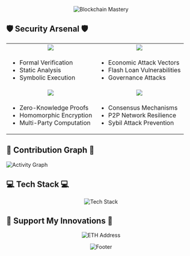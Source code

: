

<div align="center">

![Blockchain Mastery](https://mermaid.ink/img/pako:eNptVE1z0zAQ_Sse9VCHieP4o47jA0wLzNBCgRk4UfcgS3IsqkgaS25qOvnvrK2kJKHWxbP73u5b7a6eEVGUoQKtWqwb7-eVB18pje0F8zaaeDUXojirl_XU2FY9sOIsSZLdf7Dh1DZFqp9KOZxLv8et9IzFrZ0EwdsrnzSMPHgSUniPrDVcyYlLcAnu9_7o2DBB1JrNfpsDX99WLljbSa_quKBHTnPgHdMFhxgguxDmJMaAtZycwog5BQZgOkJ98sEXaC8w3rlDUPZIFTHFm_Mj4PU_oMMZ1kLp-7CCM2kDXge6VQdyDTBvfKmfPEn0TqWnu0qA2BfAZ9_bI1ycUPAqHOJzAr1Q7QPkOSRBEUD78p90sA-yS3kNbrikQ6F7K-Haf1VzKUcxMBt3dxtWaQwNDgKiZM1Xe107-8xZZ0Obob339ztuZYg-vXCXvSBK98Fa0U4wM6YiOgiujfcdUr8D6q2bmYrLcIQOkjpiYbD2rGGOgAj6j4hfj6p5DfFthxBYrjq8YmYomUlcCUbH-zRDf0GS7_slcjIGQuikQ94STSYTtwruoClas3aNOYUNey4ldBvZhq1ZiQr4pazGnbAlKuUWoJ2m2LKPlFvVoqLGwrApwp1VP3pJUGHbju1BHziGhV2_oITClAHpGdlej-vMjYWQrgGDvWsFmBtrtSnCcHDPVtw2XQVNWoeG0wa2qHlcZmEWZzmOE5YtEnyRJJRU0TKv4zSq6WIexRhtt1OksRyiPqEiXs7iOJpneZwv4GlIoinqUREtZvFyvkwv0jzP54tlnAPpj1IgOZrN02yeRuDJ0kWaAYGNNd-6l2h8kMYMv0b8WOL2L2LbjD4?type=png)

</div>

## 🛡️ Security Arsenal 🛡️

<table align="center">
<tr>
<td align="center"><img src="https://img.shields.io/badge/-Smart%20Contract%20Auditing-red?style=for-the-badge"/></td>
<td align="center"><img src="https://img.shields.io/badge/-DeFi%20Security-blue?style=for-the-badge"/></td>
</tr>
<tr>
<td>

- Formal Verification
- Static Analysis
- Symbolic Execution

</td>
<td>

- Economic Attack Vectors
- Flash Loan Vulnerabilities
- Governance Attacks

</td>
</tr>
<tr>
<td align="center"><img src="https://img.shields.io/badge/-Cryptographic%20Protocols-green?style=for-the-badge"/></td>
<td align="center"><img src="https://img.shields.io/badge/-Network%20Security-yellow?style=for-the-badge"/></td>
</tr>
<tr>
<td>

- Zero-Knowledge Proofs
- Homomorphic Encryption
- Multi-Party Computation

</td>
<td>

- Consensus Mechanisms
- P2P Network Resilience
- Sybil Attack Prevention

</td>
</tr>
</table>

</div>

## 🌈 Contribution Graph 🌈

![Activity Graph](https://github-readme-activity-graph.vercel.app/graph?username=likhon-xyz&theme=rogue&hide_border=true)

## 💻 Tech Stack 💻

<div align="center">

![Tech Stack](https://skillicons.dev/icons?i=solidity,rust,typescript,python,go,react,nodejs,graphql,docker,kubernetes&perline=5)

</div>

## 🌟 Support My Innovations 🌟

<div align="center">

![ETH Address](https://img.shields.io/badge/ETH-0x3A06322e9F1124F6B2de8F343D4FDce4D1009869-blue?style=for-the-badge&logo=ethereum)

</div>

<div align="center">

![Footer](https://capsule-render.vercel.app/api?type=waving&color=gradient&height=100&section=footer)

</div>
